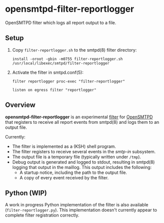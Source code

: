 # opensmtpd-filter-reportlogger

OpenSMTPD filter which logs all report output to a file.

## Setup

1. Copy `filter-reportlogger.sh` to the smtpd(8) filter directory:
    
    ```
    install -oroot -gbin -m0755 filter-reportlogger.sh /usr/local/libexec/smtpd/filter-reportlogger
    ```
3. Activate the filter in smtpd.conf(5):
    
    ```
    filter reportlogger proc-exec "filter-reportlogger"

    listen on egress filter "reportlogger"
    ```

## Overview

**opensmtpd-filter-reportlogger** is an experimental
[filter](https://man.openbsd.org/smtpd-filters.7) for
[OpenSMTPD](https://www.opensmtpd.org/) that registers to receive all
report events from smtpd(8) and logs them to an output file.

Currently:

* The filter is implemented as a (KSH) shell program.
* The filter registers to receive several events in the *smtp-in* subsystem.
* The output file is a temporary file (typically written under `/tmp`).
* Debug output is generated and logged to stdout, resulting in smtpd(8) logging
  that output in the maillog. This output includes the following:
    * A startup notice, including the path to the output file.
    * A copy of every event received by the filter.

## Python (WIP)

A work in progress Python implementation of the filter is also available
(`filter-reportlogger.py`). This implementation doesn't currently appear to
complete filter registration correctly.
